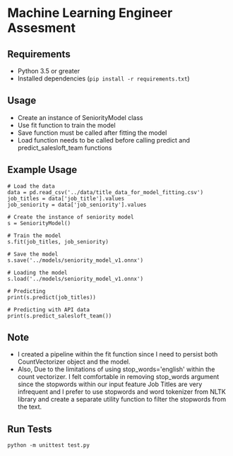# Machine Learning Engineer Assesment

## Requirements

- Python 3.5 or greater
- Installed dependencies (`pip install -r requirements.txt`)

## Usage

- Create an instance of SeniorityModel class
- Use fit function to train the model
- Save function must be called after fitting the model
- Load function needs to be called before calling predict and predict_salesloft_team functions


## Example Usage

```
# Load the data
data = pd.read_csv('../data/title_data_for_model_fitting.csv')
job_titles = data['job_title'].values
job_seniority = data['job_seniority'].values

# Create the instance of seniority model
s = SeniorityModel()

# Train the model
s.fit(job_titles, job_seniority)

# Save the model
s.save('../models/seniority_model_v1.onnx')

# Loading the model
s.load('../models/seniority_model_v1.onnx')

# Predicting
print(s.predict(job_titles))

# Predicting with API data
print(s.predict_salesloft_team())

```

## Note
- I created a pipeline within the fit function since I need to persist both CountVectorizer object and the model.
- Also, Due to the limitations of using stop_words='english' within the count vectorizer. I felt comfortable in removing stop_words argument since the stopwords within our input feature Job Titles are very infrequent and I prefer to use stopwords and word tokenizer from NLTK library and create a separate utility function to filter the stopwords from the text.

## Run Tests

```
python -m unittest test.py
```